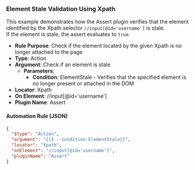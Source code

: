 ### Element Stale Validation Using Xpath

This example demonstrates how the Assert plugin verifies that the element identified by the Xpath selector `//input[@id='username']` is stale.  
If the element is stale, the assert evaluates to `true`.

- **Rule Purpose**: Check if the element located by the given Xpath is no longer attached to the page  
- **Type**: Action  
- **Argument**: Check if an element is stale  
  - **Parameters**:  
    - **Condition**: ElementStale - Verifies that the specified element is no longer present or attached in the DOM  
- **Locator**: Xpath  
- **On Element**: //input[@id='username']  
- **Plugin Name**: Assert  

#### Automation Rule (JSON)

```json
{
  "$type": "Action",
  "argument": "{{$ --Condition:ElementStale}}",
  "locator": "Xpath",
  "onElement": "//input[@id='username']",
  "pluginName": "Assert"
}
```
